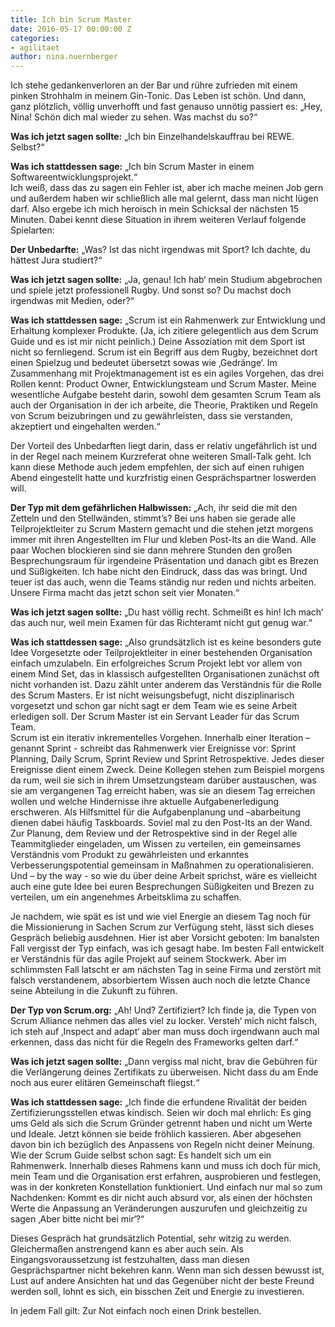 ```yaml
---
title: Ich bin Scrum Master
date: 2016-05-17 00:00:00 Z
categories:
- agilitaet
author: nina.nuernberger
---
```


Ich stehe gedankenverloren an der Bar und rühre zufrieden mit einem pinken Strohhalm in meinem Gin-Tonic. Das Leben ist schön. Und dann, ganz plötzlich, völlig unverhofft und fast genauso unnötig passiert es: „Hey, Nina! Schön dich mal wieder zu sehen. Was machst du so?“

**Was ich jetzt sagen sollte:** „Ich bin Einzelhandelskauffrau bei REWE. Selbst?“

**Was ich stattdessen sage:** „Ich bin Scrum Master in einem Softwareentwicklungsprojekt.“    
Ich weiß, dass das zu sagen ein Fehler ist, aber ich mache meinen Job gern und außerdem haben wir schließlich alle mal gelernt, dass man nicht lügen darf. Also ergebe ich mich heroisch in mein Schicksal der nächsten 15 Minuten. Dabei kennt diese Situation in ihrem weiteren Verlauf folgende Spielarten:

**Der Unbedarfte:** „Was? Ist das nicht irgendwas mit Sport? Ich dachte, du hättest Jura studiert?“

**Was ich jetzt sagen sollte:** „Ja, genau! Ich hab‘ mein Studium abgebrochen und spiele jetzt professionell Rugby. Und sonst so? Du machst doch irgendwas mit Medien, oder?“

**Was ich stattdessen sage:** „Scrum ist ein Rahmenwerk zur Entwicklung und Erhaltung komplexer Produkte. (Ja, ich zitiere gelegentlich aus dem Scrum Guide und es ist mir nicht peinlich.) Deine Assoziation mit dem Sport ist nicht so fernliegend. Scrum ist ein Begriff aus dem Rugby, bezeichnet dort einen Spielzug und bedeutet übersetzt sowas wie ‚Gedränge‘. Im Zusammenhang mit Projektmanagement ist es ein agiles Vorgehen, das drei Rollen kennt: Product Owner, Entwicklungsteam und Scrum Master. Meine wesentliche Aufgabe besteht darin, sowohl dem gesamten Scrum Team als auch der Organisation in der ich arbeite, die Theorie, Praktiken und Regeln von Scrum beizubringen und zu gewährleisten, dass sie verstanden, akzeptiert und eingehalten werden.“

Der Vorteil des Unbedarften liegt darin, dass er relativ ungefährlich ist und in der Regel nach meinem Kurzreferat ohne weiteren Small-Talk geht. Ich kann diese Methode auch jedem empfehlen, der sich auf einen ruhigen Abend eingestellt hatte und kurzfristig einen Gesprächspartner loswerden will.

**Der Typ mit dem gefährlichen Halbwissen:** „Ach, ihr seid die mit den Zetteln und den Stellwänden, stimmt’s? Bei uns haben sie gerade alle Teilprojektleiter zu Scrum Mastern gemacht und die stehen jetzt morgens immer mit ihren Angestellten im Flur und kleben Post-Its an die Wand. Alle paar Wochen blockieren sind sie dann mehrere Stunden den großen Besprechungsraum für irgendeine Präsentation und danach gibt es Brezen und Süßigkeiten. Ich habe nicht den Eindruck, dass das was bringt. Und teuer ist das auch, wenn die Teams ständig nur reden und nichts arbeiten. Unsere Firma macht das jetzt schon seit vier Monaten.“

**Was ich jetzt sagen sollte:** „Du hast völlig recht. Schmeißt es hin! Ich mach‘ das auch nur, weil mein Examen für das Richteramt nicht gut genug war.“

**Was ich stattdessen sage:** „Also grundsätzlich ist es keine besonders gute Idee Vorgesetzte oder Teilprojektleiter in einer bestehenden Organisation einfach umzulabeln. Ein erfolgreiches Scrum Projekt lebt vor allem von einem Mind Set, das in klassisch aufgestellten Organisationen zunächst oft nicht vorhanden ist. Dazu zählt unter anderem das Verständnis für die Rolle des Scrum Masters. Er ist nicht weisungsbefugt, nicht disziplinarisch vorgesetzt und schon gar nicht sagt er dem Team wie es seine Arbeit erledigen soll. Der Scrum Master ist ein Servant Leader für das Scrum Team.    
Scrum ist ein iterativ inkrementelles Vorgehen. Innerhalb einer Iteration – genannt Sprint - schreibt das Rahmenwerk vier Ereignisse vor: Sprint Planning, Daily Scrum, Sprint Review und Sprint Retrospektive. Jedes dieser Ereignisse dient einem Zweck. Deine Kollegen stehen zum Beispiel morgens da rum, weil sie sich in ihrem Umsetzungsteam darüber austauschen, was sie am vergangenen Tag erreicht haben, was sie an diesem Tag erreichen wollen und welche Hindernisse ihre aktuelle Aufgabenerledigung erschweren. Als Hilfsmittel für die Aufgabenplanung und –abarbeitung dienen dabei häufig Taskboards. Soviel mal zu den Post-Its  an der Wand. Zur Planung, dem Review und der Retrospektive sind in der Regel alle Teammitglieder eingeladen, um Wissen zu verteilen, ein gemeinsames Verständnis vom Produkt zu gewährleisten und erkanntes Verbesserungspotential gemeinsam in Maßnahmen zu operationalisieren.    
Und – by the way - so wie du über deine Arbeit sprichst, wäre es vielleicht auch eine gute Idee bei euren Besprechungen Süßigkeiten und Brezen zu verteilen, um ein angenehmes Arbeitsklima zu schaffen.

Je nachdem, wie spät es ist und wie viel Energie an diesem Tag noch für die Missionierung in Sachen Scrum zur Verfügung steht, lässt sich dieses Gespräch beliebig ausdehnen. Hier ist aber Vorsicht geboten: Im banalsten Fall vergisst der Typ einfach, was ich gesagt habe. Im besten Fall entwickelt er Verständnis für das agile Projekt auf seinem Stockwerk. Aber im schlimmsten Fall latscht er am nächsten Tag in seine Firma und zerstört mit falsch verstandenem, absorbiertem Wissen auch noch die letzte Chance seine Abteilung in die Zukunft zu führen.

**Der Typ von Scrum.org:** „Ah! Und? Zertifiziert? Ich finde ja, die Typen von Scrum  Alliance nehmen das alles viel zu locker. Versteh‘ mich nicht falsch, ich steh auf ‚Inspect and adapt‘ aber man muss doch irgendwann auch mal erkennen, dass das nicht für die Regeln des Frameworks gelten darf.“

**Was ich jetzt sagen sollte:** „Dann vergiss mal nicht, brav die Gebühren für die Verlängerung deines Zertifikats zu überweisen. Nicht dass du am Ende noch aus eurer elitären Gemeinschaft fliegst.“

**Was ich stattdessen sage:** „Ich finde die erfundene Rivalität der beiden Zertifizierungsstellen etwas kindisch. Seien wir doch mal ehrlich: Es ging ums Geld als sich die Scrum Gründer getrennt haben und nicht um Werte und Ideale. Jetzt können sie beide fröhlich kassieren. Aber abgesehen davon bin ich bezüglich des Anpassens von Regeln nicht deiner Meinung. Wie der Scrum Guide selbst schon sagt: Es handelt sich um ein Rahmenwerk. Innerhalb dieses Rahmens kann und muss ich doch für mich, mein Team und die Organisation erst erfahren, ausprobieren und festlegen, was in der konkreten Konstellation funktioniert. Und einfach nur mal so zum Nachdenken: Kommt es dir nicht auch absurd vor, als einen der höchsten Werte die Anpassung an Veränderungen auszurufen und gleichzeitig zu sagen ‚Aber bitte nicht bei mir‘?“

Dieses Gespräch hat grundsätzlich Potential, sehr witzig zu werden. Gleichermaßen anstrengend kann es aber auch sein. Als Eingangsvoraussetzung ist festzuhalten, dass man diesen Gesprächspartner nicht bekehren kann. Wenn man sich dessen bewusst ist, Lust auf andere Ansichten hat und das Gegenüber nicht der beste Freund werden soll, lohnt es sich, ein bisschen Zeit und Energie zu investieren.

In jedem Fall gilt: Zur Not einfach noch einen Drink bestellen.
